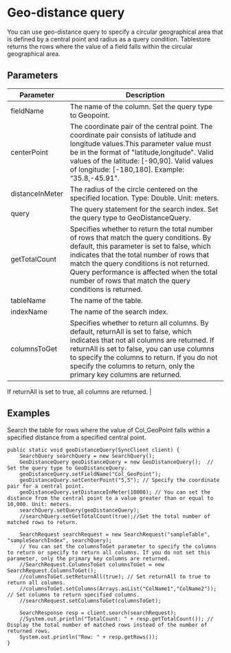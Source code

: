 # Geo-distance query

You can use geo-distance query to specify a circular geographical area that is defined by a central point and radius as a query condition. Tablestore returns the rows where the value of a field falls within the circular geographical area.

## Parameters

|Parameter|Description|
|---------|-----------|
|fieldName|The name of the column. Set the query type to Geopoint.|
|centerPoint|The coordinate pair of the central point. The coordinate pair consists of latitude and longitude values.This parameter value must be in the format of "latitude,longitude". Valid values of the latitude: \[-90,90\]. Valid values of longitude: \[-180,180\]. Example: “35.8,-45.91". |
|distanceInMeter|The radius of the circle centered on the specified location. Type: Double. Unit: meters.|
|query|The query statement for the search index. Set the query type to GeoDistanceQuery.|
|getTotalCount|Specifies whether to return the total number of rows that match the query conditions. By default, this parameter is set to false, which indicates that the total number of rows that match the query conditions is not returned. Query performance is affected when the total number of rows that match the query conditions is returned. |
|tableName|The name of the table.|
|indexName|The name of the search index.|
|columnsToGet|Specifies whether to return all columns. By default, returnAll is set to false, which indicates that not all columns are returned. If returnAll is set to false, you can use columns to specify the columns to return. If you do not specify the columns to return, only the primary key columns are returned.

If returnAll is set to true, all columns are returned. |

## Examples

Search the table for rows where the value of Col\_GeoPoint falls within a specified distance from a specified central point.

```
public static void geoDistanceQuery(SyncClient client) {
    SearchQuery searchQuery = new SearchQuery();
    GeoDistanceQuery geoDistanceQuery = new GeoDistanceQuery();  // Set the query type to GeoDistanceQuery.
    geoDistanceQuery.setFieldName("Col_GeoPoint");
    geoDistanceQuery.setCenterPoint("5,5"); // Specify the coordinate pair for a central point.
    geoDistanceQuery.setDistanceInMeter(10000); // You can set the distance from the central point to a value greater than or equal to 10,000. Unit: meters.
    searchQuery.setQuery(geoDistanceQuery);
    //searchQuery.setGetTotalCount(true);//Set the total number of matched rows to return.

    SearchRequest searchRequest = new SearchRequest("sampleTable", "sampleSearchIndex", searchQuery);
    // You can set the columnsToGet parameter to specify the columns to return or specify to return all columns. If you do not set this parameter, only the primary key columns are returned.
    //SearchRequest.ColumnsToGet columnsToGet = new SearchRequest.ColumnsToGet();
    //columnsToGet.setReturnAll(true); // Set returnAll to true to return all columns.
    //columnsToGet.setColumns(Arrays.asList("ColName1","ColName2")); // Set columns to return specified columns.
    //searchRequest.setColumnsToGet(columnsToGet);

    SearchResponse resp = client.search(searchRequest);
    //System.out.println("TotalCount: " + resp.getTotalCount()); // Display the total number of matched rows instead of the number of returned rows.
    System.out.println("Row: " + resp.getRows());
}
```

